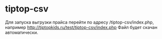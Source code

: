 # tiptop-csv
Для запуска выгрузки прайса перейти по адресу /tiptop-csv/index.php,
например http://tiptopkids.ru/test/tiptop-csv/index.php
Файл будет скачан автоматически.
